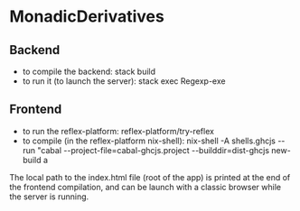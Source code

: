 # MonadicDerivatives

## Backend

- to compile the backend: stack build
- to run it (to launch the server): stack exec Regexp-exe

## Frontend

- to run the reflex-platform: reflex-platform/try-reflex
- to compile (in the reflex-platform nix-shell):
  nix-shell -A shells.ghcjs --run "cabal --project-file=cabal-ghcjs.project --builddir=dist-ghcjs new-build a
  
The local path to the index.html file (root of the app) is printed at the end of the frontend compilation, and can be
launch with a classic browser while the server is running.

